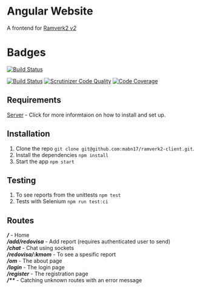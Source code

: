 # Angular Website
A frontend for [Ramverk2 *v2*](https://dbwebb.se/kurser/ramverk2-v2)

# Badges
[![Build Status](https://travis-ci.org/mabn17/ramverk2-client.svg?branch=master)](https://travis-ci.org/mabn17/ramverk2-client)

[![Build Status](https://scrutinizer-ci.com/g/mabn17/ramverk2-client/badges/build.png?b=master)](https://scrutinizer-ci.com/g/mabn17/ramverk2-client/build-status/master) [![Scrutinizer Code Quality](https://scrutinizer-ci.com/g/mabn17/ramverk2-client/badges/quality-score.png?b=master)](https://scrutinizer-ci.com/g/mabn17/ramverk2-client/?branch=master) [![Code Coverage](https://scrutinizer-ci.com/g/mabn17/ramverk2-client/badges/coverage.png?b=master)](https://scrutinizer-ci.com/g/mabn17/ramverk2-client/?branch=master)

## Requirements
[Server](https://github.com/mabn17/ramverk2-server) - Click for more informtaion on how to install and set up.

## Installation
1. Clone the repo `git clone git@github.com:mabn17/ramverk2-client.git`.
2. Install the dependencies `npm install`
3. Start the app `npm start`

## Testing
1. To see reports from the unittests `npm test`
2. Tests with Selenium `npm run test:ci`

## Routes
***/*** - Home  
***/add/redovisa*** - Add report (requires authenticated user to send)  
***/chat*** - Chat using sockets  
***/redovisa/:kmom*** - To see a spesific report  
***/om*** - The about page  
***/login*** - The login page  
***/register*** - The registration page  
***/\*\**** - Catching unknown routes with an error message  

